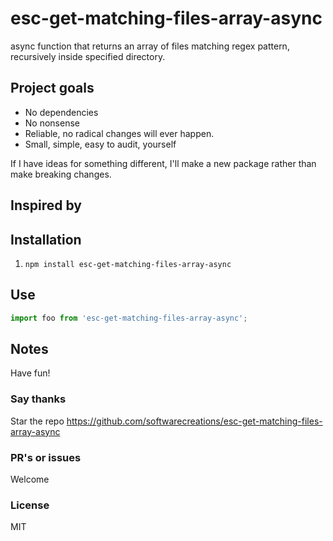 # esc-get-matching-files-array-async
async function that returns an array of files matching regex pattern, recursively inside specified directory.

## Project goals
* No dependencies
* No nonsense
* Reliable, no radical changes will ever happen.
* Small, simple, easy to audit, yourself

If I have ideas for something different, I'll make a new package rather than make breaking changes.

## Inspired by


## Installation

1. `npm install esc-get-matching-files-array-async`


## Use
```JavaScript
import foo from 'esc-get-matching-files-array-async';

```

## Notes


Have fun!

### Say thanks
Star the repo
https://github.com/softwarecreations/esc-get-matching-files-array-async

### PR's or issues
Welcome

### License
MIT
